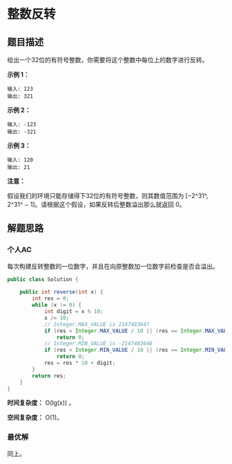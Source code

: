 # 整数反转

## 题目描述

给出一个32位的有符号整数，你需要将这个整数中每位上的数字进行反转。

**示例 1：**

```
输入: 123
输出: 321
```

**示例 2：**

```
输入: -123
输出: -321
```

**示例 3：**

```
输入: 120
输出: 21
```

**注意：**

假设我们的环境只能存储得下32位的有符号整数，则其数值范围为 [−2^31^,  2^31^ − 1]。请根据这个假设，如果反转后整数溢出那么就返回 0。

## 解题思路

### 个人AC

每次构建反转整数的一位数字，并且在向原整数加一位数字前检查是否会溢出。

```Java
public class Solution {
    
    public int reverse(int x) {
        int res = 0;
        while (x != 0) {
            int digit = x % 10;
            x /= 10;
            // Integer.MAX_VALUE is 2147483647
            if (res > Integer.MAX_VALUE / 10 || (res == Integer.MAX_VALUE / 10 && digit > 7)) 
                return 0;
            // Integer.MIN_VALUE is -2147483648
            if (res < Integer.MIN_VALUE / 10 || (res == Integer.MIN_VALUE / 10 && digit < -8))
                return 0;
            res = res * 10 + digit;
        }
        return res;
    }
}
```

**时间复杂度：** O(lg(x)) 。

**空间复杂度：** O(1)。

### 最优解

同上。

